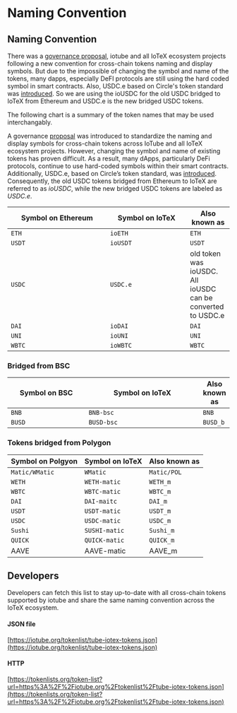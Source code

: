 # Naming Convention

## Naming Convention&#x20;

There was a [governance proposal](https://gov.iotex.io/#/iotex.eth/proposal/QmbWqwVEmv4ArVgiki19oPBjYDZmZvLnjSpGieo3MtSQBD),  iotube and all IoTeX ecosystem projects following a new convention for cross-chain tokens naming and display symbols. But due to the impossible of changing the symbol and name of the tokens, many dapps, especially DeFI protocols are still using the hard coded symbol in smart contracts. Also,  USDC.e based on Circle's token standard was [introduced](https://iotex.io/blog/usdc-e-on-iotex-a-new-stablecoin-standard-for-depin/). So we are using the ioUSDC for the old USDC bridged to IoTeX from Ethereum and USDC.e is the new bridged USDC tokens.&#x20;

The following chart is a summary of the token names that may be used interchangably.



A governance [proposal](https://gov.iotex.io/#/iotex.eth/proposal/QmbWqwVEmv4ArVgiki19oPBjYDZmZvLnjSpGieo3MtSQBD) was introduced to standardize the naming and display symbols for cross-chain tokens across IoTube and all IoTeX ecosystem projects. However, changing the symbol and name of existing tokens has proven difficult. As a result, many dApps, particularly DeFi protocols, continue to use hard-coded symbols within their smart contracts. Additionally, USDC.e, based on Circle’s token standard, was [introduced](https://iotex.io/blog/usdc-e-on-iotex-a-new-stablecoin-standard-for-depin/). Consequently, the old USDC tokens bridged from Ethereum to IoTeX are referred to as _ioUSDC_, while the new bridged USDC tokens are labeled as _USDC.e_.



<table><thead><tr><th width="209">Symbol on Ethereum</th><th width="165.33333333333331">Symbol on IoTeX </th><th>Also known as</th></tr></thead><tbody><tr><td><code>ETH</code></td><td><code>ioETH</code></td><td><code>ETH</code></td></tr><tr><td><code>USDT</code></td><td><code>ioUSDT</code></td><td><code>USDT</code></td></tr><tr><td><code>USDC</code></td><td><code>USDC.e</code></td><td>old token was ioUSDC. All ioUSDC can be converted to USDC.e</td></tr><tr><td><code>DAI</code></td><td><code>ioDAI</code></td><td><code>DAI</code></td></tr><tr><td><code>UNI</code></td><td><code>ioUNI</code></td><td><code>UNI</code></td></tr><tr><td><code>WBTC</code></td><td><code>ioWBTC</code></td><td><code>WBTC</code></td></tr></tbody></table>

### Bridged from BSC

<table><thead><tr><th width="183.80672258908592">Symbol on BSC</th><th width="285.5917058897972">Symbol on IoTeX</th><th>Also known as</th></tr></thead><tbody><tr><td><code>BNB</code></td><td><code>BNB-bsc</code></td><td><code>BNB</code></td></tr><tr><td><code>BUSD</code></td><td><code>BUSD-bsc</code></td><td><code>BUSD_b</code></td></tr></tbody></table>

### Tokens bridged from Polygon

| Symbol on Polgyon | Symbol on IoTeX  | Also known as |
| ----------------- | ---------------- | ------------- |
| `Matic/WMatic`    | `WMatic`         | `Matic/POL`   |
| `WETH`            | `WETH-matic`     | `WETH_m`      |
| `WBTC`            | `WBTC-matic`     | `WBTC_m`      |
| `DAI`             | `DAI-maitc`      | `DAI_m`       |
| `USDT`            | `USDT-matic`     | `USDT_m`      |
| `USDC`            | `USDC-matic`     | `USDC_m`      |
| `Sushi`           | `SUSHI-matic`    | `Sushi_m`     |
| `QUICK`           | `QUICK-matic`    | `QUICK_m`     |
| AAVE              | AAVE-matic       | AAVE\_m       |

## Developers

Developers can fetch this list to stay up-to-date with all cross-chain tokens supported by iotube and share the same naming convention across the IoTeX ecosystem.

#### &#x20;JSON file

[https://iotube.org/tokenlist/tube-iotex-tokens.json](https://iotube.org/tokenlist/tube-iotex-tokens.json)

#### &#x20;HTTP

[https://tokenlists.org/token-list?url=https%3A%2F%2Fiotube.org%2Ftokenlist%2Ftube-iotex-tokens.json](https://tokenlists.org/token-list?url=https%3A%2F%2Fiotube.org%2Ftokenlist%2Ftube-iotex-tokens.json)
